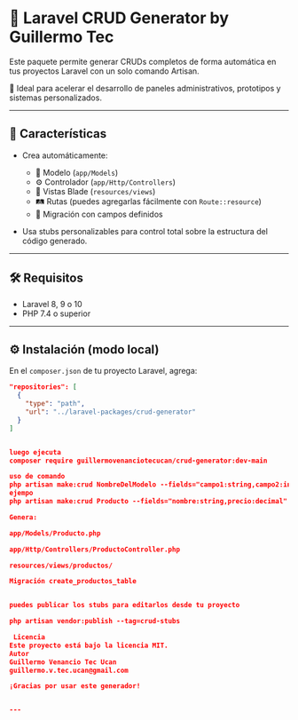 # 🧰 Laravel CRUD Generator by Guillermo Tec

Este paquete permite generar CRUDs completos de forma automática en tus proyectos Laravel con un solo comando Artisan.

🔧 Ideal para acelerar el desarrollo de paneles administrativos, prototipos y sistemas personalizados.

---

## 🚀 Características

- Crea automáticamente:
  - 🧠 Modelo (`app/Models`)
  - ⚙️ Controlador (`app/Http/Controllers`)
  - 📄 Vistas Blade (`resources/views`)
  - 🛤️ Rutas (puedes agregarlas fácilmente con `Route::resource`)
  - 🧱 Migración con campos definidos

- Usa stubs personalizables para control total sobre la estructura del código generado.

---

## 🛠 Requisitos

- Laravel 8, 9 o 10
- PHP 7.4 o superior

---

## ⚙️ Instalación (modo local)

En el `composer.json` de tu proyecto Laravel, agrega:

```json
"repositories": [
  {
    "type": "path",
    "url": "../laravel-packages/crud-generator"
  }
]


luego ejecuta 
composer require guillermovenanciotecucan/crud-generator:dev-main

uso de comando
php artisan make:crud NombreDelModelo --fields="campo1:string,campo2:integer"
ejempo 
php artisan make:crud Producto --fields="nombre:string,precio:decimal"

Genera:

app/Models/Producto.php

app/Http/Controllers/ProductoController.php

resources/views/productos/

Migración create_productos_table


puedes publicar los stubs para editarlos desde tu proyecto 

php artisan vendor:publish --tag=crud-stubs

 Licencia
Este proyecto está bajo la licencia MIT.
Autor
Guillermo Venancio Tec Ucan
guillermo.v.tec.ucan@gmail.com

¡Gracias por usar este generador!


---


